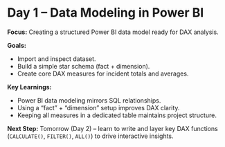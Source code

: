

# Day 1 – Data Modeling in Power BI

**Focus:** Creating a structured Power BI data model ready for DAX analysis.

**Goals:**
- Import and inspect dataset.
- Build a simple star schema (fact + dimension).
- Create core DAX measures for incident totals and averages.

**Key Learnings:**
- Power BI data modeling mirrors SQL relationships.
- Using a “fact” + “dimension” setup improves DAX clarity.
- Keeping all measures in a dedicated table maintains project structure.

**Next Step:**
Tomorrow (Day 2) – learn to write and layer key DAX functions  
(`CALCULATE()`, `FILTER()`, `ALL()`) to drive interactive insights.
